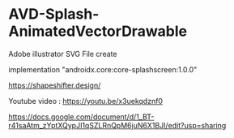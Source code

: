 # AVD-Splash-AnimatedVectorDrawable

Adobe illustrator SVG File create 

implementation "androidx.core:core-splashscreen:1.0.0"

https://shapeshifter.design/

Youtube video : https://youtu.be/x3uekqdznf0

https://docs.google.com/document/d/1_BT-r41saAtm_zYptXQypJI1qSZLRnQpM6juN6X1BJI/edit?usp=sharing
